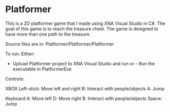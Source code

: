 Platformer
==========

This is a 2D platformer game that I made using XNA Visual Studio in C#. 
The goal of this game is to reach the treasure chest. The game is designed to have more than one path to the treasure.

Source files are in: Platformer/Platformer/Platformer

To run: 
 Either: 
   - Upload Platformer project to XNA Visual Studio and run
 		or
 	- Run the executable in PlatformerExe


Controls:

XBOX 
Left-stick: Move left and right
B: Interact with people/objects
A: Jump

Keyboard
A: Move left
D: Move right
B: Interact with people/objects
Space: Jump
